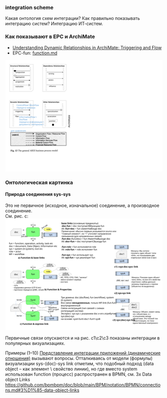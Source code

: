 ### integration scheme
Какая онтология схем интеграции? Как правильно показывать интеграцию систем? Интеграцию ИТ-систем.

### Как показывают в EPC и ArchiMate
- [Understanding Dynamic Relationships in ArchiMate: Triggering and Flow](https://www.archimetric.com/understanding-dynamic-relationships-in-archimate-triggering-and-flow/)
- EPC-fun: [function.md](https://github.com/bpmbpm/doc/edit/main/METAMODEL/PROCESS/function.md)

![ris1](pic/INT_relation_1.svg)

### Онтологическая картинка

#### Природа соединения sys-sys
Это не первичное (исходное, изначальное) соединение, а производное соединение.  
См. рис. с:  
![ris1](pic/INT_fun_link_1c.svg)

Первичные связи опускаются и на рис. c1\c2\c3 показаны интеграции в популярных визуализациях. 

Примеры (1–10) [Представление интеграции приложений (динамические отношения)](https://blog.visual-paradigm.com/ru/archimate-examples/) вызывают вопросы. 
Отталкиваясь от модели (формулы) визуализации sys-(doc)-sys link  отметим, что подобный подход (data object – как элемент \ свойство линии), но где вместо system использован function (процесс) распространен в BPMN, см. 3х Data object Links
https://github.com/bpmbpm/doc/blob/main/BPM/notation/BPMN/connections.md#3%D1%85-data-object-links

